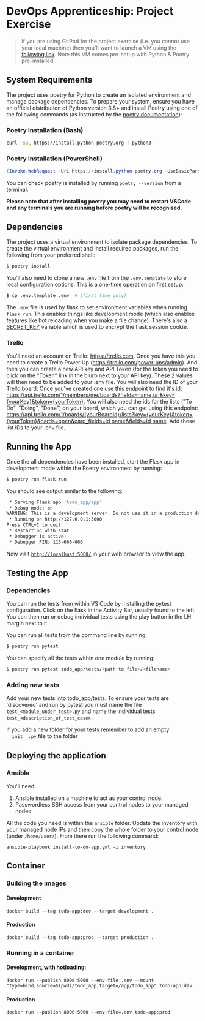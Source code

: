# DevOps Apprenticeship: Project Exercise

> If you are using GitPod for the project exercise (i.e. you cannot use your local machine) then you'll want to launch a VM using the [following link](https://gitpod.io/#https://github.com/CorndelWithSoftwire/DevOps-Course-Starter). Note this VM comes pre-setup with Python & Poetry pre-installed.

## System Requirements

The project uses poetry for Python to create an isolated environment and manage package dependencies. To prepare your system, ensure you have an official distribution of Python version 3.8+ and install Poetry using one of the following commands (as instructed by the [poetry documentation](https://python-poetry.org/docs/#system-requirements)):

### Poetry installation (Bash)

```bash
curl -sSL https://install.python-poetry.org | python3 -
```

### Poetry installation (PowerShell)

```powershell
(Invoke-WebRequest -Uri https://install.python-poetry.org -UseBasicParsing).Content | py -
```

You can check poetry is installed by running `poetry --version` from a terminal.

**Please note that after installing poetry you may need to restart VSCode and any terminals you are running before poetry will be recognised.**

## Dependencies

The project uses a virtual environment to isolate package dependencies. To create the virtual environment and install required packages, run the following from your preferred shell:

```bash
$ poetry install
```

You'll also need to clone a new `.env` file from the `.env.template` to store local configuration options. This is a one-time operation on first setup:

```bash
$ cp .env.template .env  # (first time only)
```

The `.env` file is used by flask to set environment variables when running `flask run`. This enables things like development mode (which also enables features like hot reloading when you make a file change). There's also a [SECRET_KEY](https://flask.palletsprojects.com/en/2.3.x/config/#SECRET_KEY) variable which is used to encrypt the flask session cookie.

### Trello
You'll need an account on Trello: https://trello.com. Once you have this you need to create a Trello Power Up (https://trello.com/power-ups/admin). And then you can create a new API key and API Token (for the token you need to click on the "Token" link in the blurb next to your API key). These 2 values will then need to be added to your .env file. You will also need the ID of your Trello board. Once you've created one use this endpoint to find it's id: https://api.trello.com/1/members/me/boards?fields=name,url&key={yourKey}&token={yourToken}. You will also need the ids for the lists ("To Do", "Doing", "Done") on your board, which you can get using this endpoint: https://api.trello.com/1/boards/{yourBoardId}/lists?key={yourKey}&token={yourToken}&cards=open&card_fields=id,name&fields=id,name. Add these list IDs to your .env file.

## Running the App

Once the all dependencies have been installed, start the Flask app in development mode within the Poetry environment by running:
```bash
$ poetry run flask run
```

You should see output similar to the following:
```bash
 * Serving Flask app 'todo_app/app'
 * Debug mode: on
WARNING: This is a development server. Do not use it in a production deployment. Use a production WSGI server instead.
 * Running on http://127.0.0.1:5000
Press CTRL+C to quit
 * Restarting with stat
 * Debugger is active!
 * Debugger PIN: 113-666-066
```
Now visit [`http://localhost:5000/`](http://localhost:5000/) in your web browser to view the app.

## Testing the App
### Dependencies

You can run the tests from within VS Code by installing the pytest configuration. Click on the flask in the Activity Bar, usually found to the left. You can then run or debug individual tests using the play button in the LH margin next to it.

You can run all tests from the command line by running:

```bash
$ poetry run pytest
```

You can specify all the tests within one module by running:

```bash
$ poetry run pytest todo_app/tests/<path to file>/<filename>
```

### Adding new tests
Add your new tests into todo_app/tests. To ensure your tests are 'discovered' and run by pytest you must name the file ```test_<module_under_test>.py``` and name the individual tests ```test_<description_of_test_case>```.

If you add a new folder for your tests remember to add an empty ```__init__.py``` file to the folder

## Deploying the application
### Ansible
You'll need: 
1. Ansible installed on a machine to act as your control node.
2. Passwordless SSH access from your control nodes to your managed nodes

All the code you need is within the ```ansible``` folder. Update the inventory with your managed node IPs and then copy the whole folder to your control node (under ```/home/user/```). From there run the following command:
```
ansible-playbook install-to-do-app.yml -i inventory
```

## Container
### Building the images
#### Development
```docker build --tag todo-app:dev --target development .```
#### Production
```docker build --tag todo-app:prod --target production .```


### Running in a container
#### Development, with hotloading:
```
docker run --publish 8000:5000 --env-file .env --mount "type=bind,source=$(pwd)/todo_app,target=/app/todo_app" todo-app:dev
```

#### Production
```docker run --publish 8000:5000 --env-file=.env todo-app:prod```

